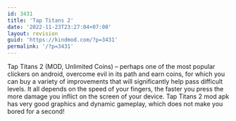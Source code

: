 ```yaml
---
id: 3431
title: 'Tap Titans 2'
date: '2022-11-23T23:27:04+07:00'
layout: revision
guid: 'https://kindmod.com/?p=3431'
permalink: '/?p=3431'
---
```


Tap Titans 2 (MOD, Unlimited Coins) – perhaps one of the most popular clickers on android, overcome evil in its path and earn coins, for which you can buy a variety of improvements that will significantly help pass difficult levels. It all depends on the speed of your fingers, the faster you press the more damage you inflict on the screen of your device. Tap Titans 2 mod apk has very good graphics and dynamic gameplay, which does not make you bored for a second!